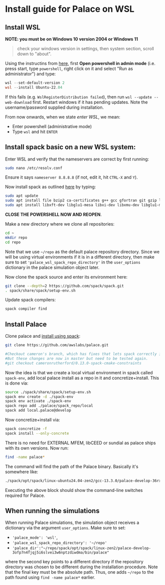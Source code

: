 # Install guide for Palace on WSL


## Install WSL

**NOTE: you must be on Windows 10 version 2004 or Windows 11**

>check your windows version in settings, then system section, scroll down to  "about".

Using the instructins from [here](https://learn.microsoft.com/en-us/windows/wsl/install), first **Open powershell in admin mode** (i.e. press start, type `powershell`, right click on it and select "Run as administrator") and type:

```powershell
wsl --set-default-version 2
wsl --install Ubuntu-22.04
```

If this fails (e.g. `WslRegisterDistribution failed`), then run `wsl --update --web-download` first. Restart windows if it has pending updates. Note the username/password supplied during installation.

From now onwards, when we state *enter WSL*, we mean:
- Enter powershell (administrative mode)
- Type `wsl` and hit `ENTER`


## Install spack basic on a new WSL system:

Enter WSL and verify that the nameservers are correct by first running:

```bash
sudo nano /etc/resolv.conf
```

Ensure it says `nameserver 8.8.8.8` (if not, edit it, hit `CTRL-X` and `Y`).

Now install spack as outlined [here](https://spack.readthedocs.io/en/latest/installing_prerequisites.html#verify-spack-prerequisites) by typing:

```bash
sudo apt update
sudo apt install file bzip2 ca-certificates g++ gcc gfortran git gzip lsb-release patch python3 tar unzip xz-utils zstd
sudo apt install libxft-dev libglu1-mesa libxi-dev libxmu-dev libglu1-mesa-dev build-essential
```

**CLOSE THE POWERSHELL NOW AND REOPEN**.

Make a new directory where we clone all repositories:

```bash
cd ~
mkdir repo
cd repo
```

Note that we use `~/repo` as the default palace repository directory. Since we will be using virtual environments if it is in a different directory, then make sure to set `'palace_wsl_spack_repo_directory'` in the `user_options` dictionary in the palace simulation object later.

Now clone the spack source and enter its environment here:

```bash
git clone --depth=2 https://github.com/spack/spack.git
. spack/share/spack/setup-env.sh
```

Update spack compilers:

```bash
spack compiler find
```

## Install Palace

Clone palace and [install using spack](https://github.com/awslabs/palace/issues/360#issuecomment-2874057931):

```bash
git clone https://github.com/awslabs/palace.git

#Checkout cameron's branch, which has fixes that lets spack correctly install palace0.13.
#But these changes are now in master but need to be tested again.
#git checkout cameronrutherford/0.13.0-spack-cmake-constraints
```

Now the idea is that we create a local virtual environment in spack called `spack-env`, add local palace install as a repo in it and concretize+install. This is done via:

```bash
source ./spack/share/spack/setup-env.sh
spack env create -d ./spack-env
spack env activate ./spack-env
spack repo add ./palace/spack_repo/local
spack add local.palace@develop
```

Now concretize+install via:

```bash
spack concretize -f
spack install --only-concrete
```

There is no need for EXTERNAL MFEM, libCEED or sundial as palace ships with its own versions. Now run:

```bash
find -name palace*
```

The command will find the path of the Palace binary. Basically it's somewhere like:

```bash
./spack/opt/spack/linux-ubuntu24.04-zen2/gcc-13.3.0/palace-develop-36rxmgzatchgymg5tcbfz3qrmkf4jnmj/bin/palace
```

Executing the above block should show the command-line switches required for Palace. 

## When running the simulations

When running Palace simulations, the simulation object receives a dictionary via the argument `user_options`. Make sure to set:

- `'palace_mode': 'wsl'`,
- `'palace_wsl_spack_repo_directory': '~/repo'`
- `'palace_dir':"~/repo/spack/opt/spack/linux-zen2/palace-develop-3ofp7n4fjqj5i6slvei3w6nptzdiwdma/bin/palace"`

where the second key points to a different directory if the repository directory was chosen to be different during the installation procedure. Note that the final key must be the absolute path. Thus, one adds `~/repo` to the path found using `find -name palace*` earlier.

